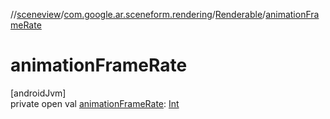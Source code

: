 //[sceneview](../../../index.md)/[com.google.ar.sceneform.rendering](../index.md)/[Renderable](index.md)/[animationFrameRate](animation-frame-rate.md)

# animationFrameRate

[androidJvm]\
private open val [animationFrameRate](animation-frame-rate.md): [Int](https://kotlinlang.org/api/latest/jvm/stdlib/kotlin/-int/index.html)
